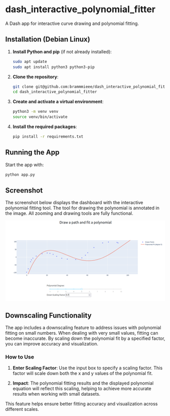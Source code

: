 # dash_interactive_polynomial_fitter

A Dash app for interactive curve drawing and polynomial fitting.

## Installation (Debian Linux)

1. **Install Python and pip** (if not already installed):
    ```bash
    sudo apt update
    sudo apt install python3 python3-pip
    ```

2. **Clone the repository**:
    ```bash
    git clone git@github.com:brammmieee/dash_interactive_polynomial_fitter.git
    cd dash_interactive_polynomial_fitter
    ```

3. **Create and activate a virtual environment**:
    ```bash
    python3 -m venv venv
    source venv/bin/activate
    ```

4. **Install the required packages**:
    ```bash
    pip install -r requirements.txt
    ```

## Running the App

Start the app with:
```bash
python app.py
```
## Screenshot

The screenshot below displays the dashboard with the interactive polynomial fitting tool. The tool for drawing the polynomial is annotated in the image. All zooming and drawing tools are fully functional.

![Image](./assets/screenshot.png)

## Downscaling Functionality

The app includes a downscaling feature to address issues with polynomial fitting on small numbers. When dealing with very small values, fitting can become inaccurate. By scaling down the polynomial fit by a specified factor, you can improve accuracy and visualization.

### How to Use

1. **Enter Scaling Factor**: Use the input box to specify a scaling factor. This factor will scale down both the x and y values of the polynomial fit.

2. **Impact**: The polynomial fitting results and the displayed polynomial equation will reflect this scaling, helping to achieve more accurate results when working with small datasets.

This feature helps ensure better fitting accuracy and visualization across different scales.
